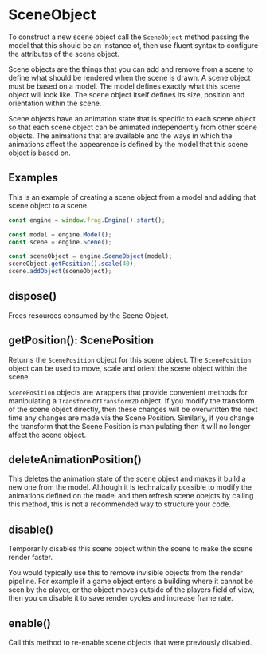 # SceneObject
To construct a new scene object call the `SceneObject` method passing the
model that this should be an instance of, then use fluent syntax to configure
 the attributes of the scene object.

Scene objects are the things that you can add and remove from a scene to define
what should be rendered when the scene is drawn. A scene object must be based on
a model. The model defines exactly what this scene object will look like. The
scene object itself defines its size, position and orientation within the scene.

Scene objects have an animation state that is specific to each scene object so that
each scene object can be animated independently from other scene objects. The animations
that are available and the ways in which the animations affect the appearence is
defined by the model that this scene object is based on.

## Examples
This is an example of creating a scene object from a model and adding that scene
object to a scene.

```javascript
const engine = window.frag.Engine().start();

const model = engine.Model();
const scene = engine.Scene();

const sceneObject = engine.SceneObject(model);
sceneObject.getPosition().scale(40);
scene.addObject(sceneObject);
```

## dispose()
Frees resources consumed by the Scene Object.

## getPosition(): ScenePosition
Returns the `ScenePosition` object for this scene object. The `ScenePosition` object
can be used to move, scale and orient the scene object within the scene.

`ScenePosition` objects are wrappers that provide convenient methods for manipulating
a `Transform` or`Transform2D` object. If you modify the transform of the scene object 
directly, then these changes will be overwritten the next time any changes are made via
the Scene Position. Similarly, if you change the transform that the Scene Position is
manipulating then it will no longer affect the scene object.

## deleteAnimationPosition()
This deletes the animation state of the scene object and makes it build a new one from
the model. Although it is technaically possible to modify the animations defined on the
model and then refresh scene obejcts by calling this method, this is not a recommended
way to structure your code.

## disable()
Temporarily disables this scene object within the scene to make the scene render faster.

You would typically use this to remove invisible objects from the render pipeline. For example
if a game object enters a building where it cannot be seen by the player, or the object moves
outside of the players field of view, then you cn disable it to save render cycles and increase
frame rate.

## enable()
Call this method to re-enable scene objects that were previously disabled.

